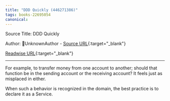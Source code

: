 ```yaml
---
title: "DDD Quickly (446271386)"
tags: books-22695054
canonical: 
---
```


Source Title: DDD Quickly

Author: UnknownAuthor - [Source URL](){:target="_blank"}

[Readwise URL](https://readwise.io/open/446271386){:target="_blank"}

---

For example, to transfer money from one account to another; should that function be in the sending account or the receiving account? It feels just as misplaced in either.

When such a behavior is recognized in the domain, the best practice is to declare it as a Service.
